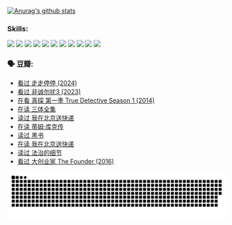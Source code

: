 
[![Anurag's github stats](https://github-readme-stats.vercel.app/api?username=w940853815)](https://github.com/anuraghazra/github-readme-stats)

### Skills:

<code><img height="32" src="https://cdn.jsdelivr.net/npm/simple-icons@v5/icons/python.svg"></code>
<code><img height="32" src="https://cdn.jsdelivr.net/npm/simple-icons@v5/icons/javascript.svg"></code>
<code><img height="32" src="https://cdn.jsdelivr.net/npm/simple-icons@v5/icons/django.svg"></code>
<code><img height="32" src="https://cdn.jsdelivr.net/npm/simple-icons@v5/icons/flask.svg"></code>
<code><img height="32" src="https://cdn.jsdelivr.net/npm/simple-icons@v5/icons/vuetify.svg"></code>
<code><img height="32" src="https://cdn.jsdelivr.net/npm/simple-icons@v5/icons/git.svg"></code>
<code><img height="32" src="https://cdn.jsdelivr.net/npm/simple-icons@v5/icons/docker.svg"></code>
<code><img height="32" src="https://cdn.jsdelivr.net/npm/simple-icons@v5/icons/postgresql.svg"></code>
<code><img height="32" src="https://cdn.jsdelivr.net/npm/simple-icons@v5/icons/elasticsearch.svg"></code>
<code><img height="32" src="https://cdn.jsdelivr.net/npm/simple-icons@v5/icons/macos.svg"></code>
<code><img height="32" src="https://cdn.jsdelivr.net/npm/simple-icons@v5/icons/linux.svg"></code>

### 🗣 豆瓣:

<!-- DOUBAN-ACTIVITIES:START -->
- [看过 走走停停‎ (2024)](https://www.douban.com/people/136069238/status/4684430230/?_i=23597665)
- [看过 非诚勿扰3‎ (2023)](https://www.douban.com/people/136069238/status/4676324100/?_i=23597665)
- [在看 真探 第一季 True Detective Season 1‎ (2014)](https://www.douban.com/people/136069238/status/4673382852/?_i=23597665)
- [在读 三体全集](https://www.douban.com/people/136069238/status/4672842521/?_i=23597665)
- [读过 我在北京送快递](https://www.douban.com/people/136069238/status/4672842036/?_i=23597665)
- [在读 蒂姆·库克传](https://www.douban.com/people/136069238/status/4663517053/?_i=23597665)
- [读过 黑书](https://www.douban.com/people/136069238/status/4663516022/?_i=23597665)
- [在读 我在北京送快递](https://www.douban.com/people/136069238/status/4658098365/?_i=23597665)
- [读过 法治的细节](https://www.douban.com/people/136069238/status/4657347558/?_i=23597665)
- [看过 大创业家 The Founder‎ (2016)](https://www.douban.com/people/136069238/status/4649667693/?_i=23597665)
<!-- DOUBAN-ACTIVITIES:END -->


![Snake animation](https://raw.githubusercontent.com/w940853815/w940853815/output/github-contribution-grid-snake.svg)

<!--
**w940853815/w940853815** is a ✨ _special_ ✨ repository because its `README.md` (this file) appears on your GitHub profile.

Here are some ideas to get you started:

- 🔭 I’m currently working on ...
- 🌱 I’m currently learning ...
- 👯 I’m looking to collaborate on ...
- 🤔 I’m looking for help with ...
- 💬 Ask me about ...
- 📫 How to reach me: ...
- 😄 Pronouns: ...
- ⚡ Fun fact: ...
-->
